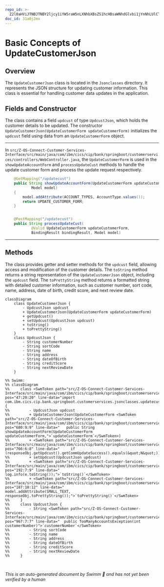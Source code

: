 ```yaml
---
repo_id: >-
  Z2l0aHViJTNBJTNBY2ljcy1iYW5raW5nLXNhbXBsZS1hcHBsaWNhdGlvbi1jYnNhLUlCTS1EZW1vJTNBJTNBU3dpbW0tRGVtbw==
doc_id: 31a0j2mx
---
```

# Basic Concepts of UpdateCustomerJson

## Overview

The <SwmToken path="src/Z-OS-Connect-Customer-Services-Interface/src/main/java/com/ibm/cics/cip/bank/springboot/customerservices/controllers/WebController.java" pos="47:20:20" line-data="import com.ibm.cics.cip.bank.springboot.customerservices.jsonclasses.updatecustomer.UpdateCustomerJson;">`UpdateCustomerJson`</SwmToken> class is located in the `Jsonclasses` directory. It represents the JSON structure for updating customer information. This class is essential for handling customer data updates in the application.

## Fields and Constructor

The class contains a field <SwmToken path="src/Z-OS-Connect-Customer-Services-Interface/src/main/java/com/ibm/cics/cip/bank/springboot/customerservices/controllers/WebController.java" pos="709:14:14" line-data="				.create(ConnectionInfo.getAddressAndPort() + &quot;/updcust/update&quot;);">`updcust`</SwmToken> of type `UpdcustJson`, which holds the customer details to be updated. The constructor `UpdateCustomerJson(UpdateCustomerForm `<SwmToken path="src/Z-OS-Connect-Customer-Services-Interface/src/main/java/com/ibm/cics/cip/bank/springboot/customerservices/controllers/WebController.java" pos="680:9:9" line-data="	public String showUpdateAccountForm(UpdateCustomerForm updateCustomerForm,">`updateCustomerForm`</SwmToken>`)` initializes the <SwmToken path="src/Z-OS-Connect-Customer-Services-Interface/src/main/java/com/ibm/cics/cip/bank/springboot/customerservices/controllers/WebController.java" pos="709:14:14" line-data="				.create(ConnectionInfo.getAddressAndPort() + &quot;/updcust/update&quot;);">`updcust`</SwmToken> field using data from an <SwmToken path="src/Z-OS-Connect-Customer-Services-Interface/src/main/java/com/ibm/cics/cip/bank/springboot/customerservices/controllers/WebController.java" pos="680:7:7" line-data="	public String showUpdateAccountForm(UpdateCustomerForm updateCustomerForm,">`UpdateCustomerForm`</SwmToken> object.

<SwmSnippet path="/src/Z-OS-Connect-Customer-Services-Interface/src/main/java/com/ibm/cics/cip/bank/springboot/customerservices/controllers/WebController.java" line="679">

---

In `src/Z-OS-Connect-Customer-Services-Interface/src/main/java/com/ibm/cics/cip/bank/springboot/customerservices/controllers/WebController.java`, the <SwmToken path="src/Z-OS-Connect-Customer-Services-Interface/src/main/java/com/ibm/cics/cip/bank/springboot/customerservices/controllers/WebController.java" pos="680:7:7" line-data="	public String showUpdateAccountForm(UpdateCustomerForm updateCustomerForm,">`UpdateCustomerForm`</SwmToken> is used in the <SwmToken path="src/Z-OS-Connect-Customer-Services-Interface/src/main/java/com/ibm/cics/cip/bank/springboot/customerservices/controllers/WebController.java" pos="680:5:5" line-data="	public String showUpdateAccountForm(UpdateCustomerForm updateCustomerForm,">`showUpdateAccountForm`</SwmToken> and <SwmToken path="src/Z-OS-Connect-Customer-Services-Interface/src/main/java/com/ibm/cics/cip/bank/springboot/customerservices/controllers/WebController.java" pos="689:5:5" line-data="	public String processUpdateCust(">`processUpdateCust`</SwmToken> methods to handle the update customer form and process the update request respectively.

```java
	@GetMapping("/updatecust")
	public String showUpdateAccountForm(UpdateCustomerForm updateCustomerForm,
			Model model)
	{
		model.addAttribute(ACCOUNT_TYPES, AccountType.values());
		return UPDATE_CUSTOMER_FORM;
	}


	@PostMapping("/updatecust")
	public String processUpdateCust(
			@Valid UpdateCustomerForm updateCustomerForm,
			BindingResult bindingResult, Model model)
```

---

</SwmSnippet>

## Methods

The class provides getter and setter methods for the <SwmToken path="src/Z-OS-Connect-Customer-Services-Interface/src/main/java/com/ibm/cics/cip/bank/springboot/customerservices/controllers/WebController.java" pos="709:14:14" line-data="				.create(ConnectionInfo.getAddressAndPort() + &quot;/updcust/update&quot;);">`updcust`</SwmToken> field, allowing access and modification of the customer details. The <SwmToken path="src/Z-OS-Connect-Customer-Services-Interface/src/main/java/com/ibm/cics/cip/bank/springboot/customerservices/controllers/WebController.java" pos="192:7:7" line-data="				log.info(e.toString());">`toString`</SwmToken> method returns a string representation of the <SwmToken path="src/Z-OS-Connect-Customer-Services-Interface/src/main/java/com/ibm/cics/cip/bank/springboot/customerservices/controllers/WebController.java" pos="47:20:20" line-data="import com.ibm.cics.cip.bank.springboot.customerservices.jsonclasses.updatecustomer.UpdateCustomerJson;">`UpdateCustomerJson`</SwmToken> object, including the <SwmToken path="src/Z-OS-Connect-Customer-Services-Interface/src/main/java/com/ibm/cics/cip/bank/springboot/customerservices/controllers/WebController.java" pos="709:14:14" line-data="				.create(ConnectionInfo.getAddressAndPort() + &quot;/updcust/update&quot;);">`updcust`</SwmToken> field. The <SwmToken path="src/Z-OS-Connect-Customer-Services-Interface/src/main/java/com/ibm/cics/cip/bank/springboot/customerservices/controllers/WebController.java" pos="187:10:10" line-data="				model.addAttribute(SMALL_TEXT, responseObj.toPrettyString());">`toPrettyString`</SwmToken> method returns a formatted string with detailed customer information, such as customer number, sort code, name, address, date of birth, credit score, and next review date.

```mermaid
classDiagram
    class UpdateCustomerJson {
        - UpdcustJson updcust
        + UpdateCustomerJson(UpdateCustomerForm updateCustomerForm)
        + getUpdcust()
        + setUpdcust(UpdcustJson updcust)
        + toString()
        + toPrettyString()
    }
    class UpdcustJson {
        - String customerNumber
        - String sortCode
        - String name
        - String address
        - String dateOfBirth
        - String creditScore
        - String nextReviewDate
    }

%% Swimm:
%% classDiagram
%%     class <SwmToken path="src/Z-OS-Connect-Customer-Services-Interface/src/main/java/com/ibm/cics/cip/bank/springboot/customerservices/controllers/WebController.java" pos="47:20:20" line-data="import com.ibm.cics.cip.bank.springboot.customerservices.jsonclasses.updatecustomer.UpdateCustomerJson;">`UpdateCustomerJson`</SwmToken> {
%%         - UpdcustJson updcust
%%         + UpdateCustomerJson(UpdateCustomerForm <SwmToken path="src/Z-OS-Connect-Customer-Services-Interface/src/main/java/com/ibm/cics/cip/bank/springboot/customerservices/controllers/WebController.java" pos="680:9:9" line-data="	public String showUpdateAccountForm(UpdateCustomerForm updateCustomerForm,">`updateCustomerForm`</SwmToken>)
%%         + <SwmToken path="src/Z-OS-Connect-Customer-Services-Interface/src/main/java/com/ibm/cics/cip/bank/springboot/customerservices/controllers/WebController.java" pos="766:6:8" line-data="		if (responseObj.getUpdcust().getCommUpdateSuccess().equals(&quot;N&quot;))">`getUpdcust()`</SwmToken>
%%         + setUpdcust(UpdcustJson updcust)
%%         + <SwmToken path="src/Z-OS-Connect-Customer-Services-Interface/src/main/java/com/ibm/cics/cip/bank/springboot/customerservices/controllers/WebController.java" pos="192:7:9" line-data="				log.info(e.toString());">`toString()`</SwmToken>
%%         + <SwmToken path="src/Z-OS-Connect-Customer-Services-Interface/src/main/java/com/ibm/cics/cip/bank/springboot/customerservices/controllers/WebController.java" pos="187:10:12" line-data="				model.addAttribute(SMALL_TEXT, responseObj.toPrettyString());">`toPrettyString()`</SwmToken>
%%     }
%%     class UpdcustJson {
%%         - String <SwmToken path="src/Z-OS-Connect-Customer-Services-Interface/src/main/java/com/ibm/cics/cip/bank/springboot/customerservices/controllers/WebController.java" pos="967:7:7" line-data="	public TooManyAccountsException(int customerNumber)">`customerNumber`</SwmToken>
%%         - String sortCode
%%         - String name
%%         - String address
%%         - String dateOfBirth
%%         - String creditScore
%%         - String nextReviewDate
%%     }
```

&nbsp;

*This is an auto-generated document by Swimm 🌊 and has not yet been verified by a human*

<SwmMeta version="3.0.0" repo-id="Z2l0aHViJTNBJTNBY2ljcy1iYW5raW5nLXNhbXBsZS1hcHBsaWNhdGlvbi1jYnNhLUlCTS1EZW1vJTNBJTNBU3dpbW0tRGVtbw==" repo-name="cics-banking-sample-application-cbsa-IBM-Demo"></SwmMeta>
